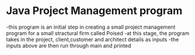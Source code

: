 # Java Project Management program
  -this program is an initial step in creating a small project management program for a small stractural firm called Poised
  -at this stage, the program takes in the project, client,customer and architect details as inputs
  -the inputs above are then run through main and printed
